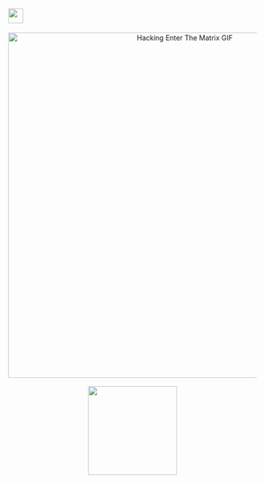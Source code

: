 <h1>
  <img src="https://media.giphy.com/media/hvRJCLFzcasrR4ia7z/giphy.gif" width="30px"/>
</h1>

<div align="center"> <!--
  <img src="https://media4.giphy.com/media/f3iwJFOVOwuy7K6FFw/giphy.gif?cid=ecf05e47yabcda6d4cg0wq5eq4y8tb5uqvsrmppy20g9g2hq&amp;rid=giphy.gif&amp;ct=g"                    style="width: 500px; height: 281.25px; left: 0px; top: 0px; opacity: 0;"> -->
<img src="https://media0.giphy.com/media/FcqKy4Kj7XOK0hCW4g/giphy.gif?cid=ecf05e473na3mcsr28c2coyu48rlbi84i7hgtelqiznow3kp&amp;rid=giphy.gif&amp;ct=g" alt="Hacking Enter The Matrix GIF" style="width: 700px; height:"auto"; left: 0px; top: 0px; opacity: 0;">
</div>
</br>

<div align="center">
  <a href="#">
    <img src="https://github-readme-stats.vercel.app/api/top-langs/?username=edwinogwel&langs_count=8&theme=vision-friendly-dark&layout=compact" height="180px"/>
  </a>
</div>
